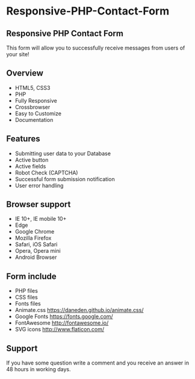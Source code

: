 # Responsive-PHP-Contact-Form
<h2>Responsive PHP Contact Form</h2>
<p>This form will allow you to successfully receive messages from users of your site!</p>
<h2>Overview</h2>
<ul>
<li>HTML5, CSS3</li>
<li>PHP</li>
<li>Fully Responsive</li>
<li>Crossbrowser</li>
<li>Easy to Customize</li>
<li>Documentation</li>
</ul>
<h2>Features</h2>
<ul>
<li>Submitting user data to your Database</li>
<li>Active button</li>
<li>Active fields</li>
<li>Robot Check (CAPTCHA)</li>
<li>Successful form submission notification</li>
<li>User error handling</li>
</ul>
<h2>Browser support</h2>
<ul>
<li>IE 10+, IE mobile 10+</li>
<li>Edge</li>
<li>Google Chrome</li>
<li>Mozilla Firefox</li>
<li>Safari, iOS Safari</li>
<li>Opera, Opera mini</li>
<li>Android Browser</li>
</ul>
<h2>Form include</h2>
<ul>
<li>PHP files</li>
<li>CSS files</li>
<li>Fonts files</li>

<li>Animate.css <a href="https://daneden.github.io/animate.css/"
target="_blank">https://daneden.github.io/animate.css/</a></li>
<li>Google Fonts <a href="https://fonts.google.com/"
target="_blank">https://fonts.google.com/</a></li>
<li>FontAwesome <a href="http://fontawesome.io/"
target="_blank">http://fontawesome.io/</a></li>
<li>SVG icons <a href="http://www.flaticon.com/"
target="_blank">http://www.flaticon.com/</a></li>
</ul>
<h2>Support</h2>
<p>If you have some question write a comment and you receive an answer in 48 hours in
working days.</p>
